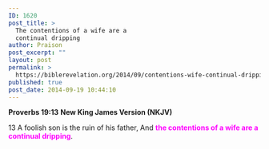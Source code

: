 ```yaml
---
ID: 1620
post_title: >
  The contentions of a wife are a
  continual dripping
author: Praison
post_excerpt: ""
layout: post
permalink: >
  https://biblerevelation.org/2014/09/contentions-wife-continual-dripping/
published: true
post_date: 2014-09-19 10:44:10
---
```

<strong>Proverbs 19:13</strong>
<strong> New King James Version (NKJV)</strong>

13 A foolish son is the ruin of his father,
And <span style="color: #ff00ff;"><strong>the contentions of a wife are a continual dripping</strong></span>.